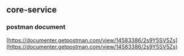 ## core-service

### postman document

[https://documenter.getpostman.com/view/14583386/2s9Y5SV5Zs](https://documenter.getpostman.com/view/14583386/2s9Y5SV5Zs)

